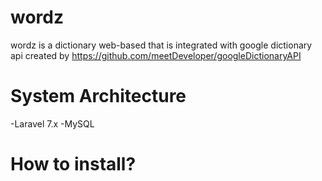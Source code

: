 # wordz #
wordz is a dictionary web-based that is integrated with google dictionary api created by https://github.com/meetDeveloper/googleDictionaryAPI

# System Architecture #
-Laravel 7.x
-MySQL

# How to install? #
